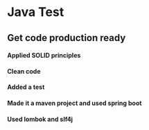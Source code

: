 # Java Test


## Get code production ready

#### Applied SOLID principles

#### Clean code

#### Added a test

#### Made it a maven project and used spring boot

#### Used lombok and slf4j
